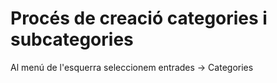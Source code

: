 # Procés de creació categories i subcategories

<p>Al menú de l'esquerra seleccionem entrades → Categories</p>
<p> </p>